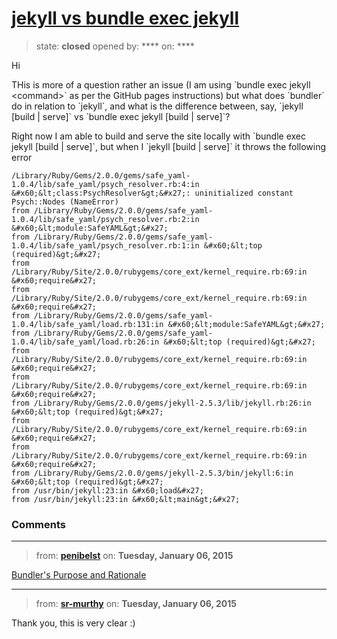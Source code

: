 # [jekyll vs bundle exec jekyll](https://github.com/jekyll/jekyll-help/issues/225)

> state: **closed** opened by: **** on: ****

Hi

THis is more of a question rather an issue (I am using &#x60;bundle exec jekyll &lt;command&gt;&#x60; as per the GitHub pages instructions) but what does &#x60;bundler&#x60; do in relation to &#x60;jekyll&#x60;, and what is the difference between, say, &#x60;jekyll [build | serve]&#x60; vs &#x60;bundle exec jekyll [build | serve]&#x60;?

Right now I am able to build and serve the site locally with &#x60;bundle exec jekyll [build | serve]&#x60;, but when I &#x60;jekyll [build | serve]&#x60; it throws the following error

    /Library/Ruby/Gems/2.0.0/gems/safe_yaml-1.0.4/lib/safe_yaml/psych_resolver.rb:4:in &#x60;&lt;class:PsychResolver&gt;&#x27;: uninitialized constant Psych::Nodes (NameError)
	from /Library/Ruby/Gems/2.0.0/gems/safe_yaml-1.0.4/lib/safe_yaml/psych_resolver.rb:2:in &#x60;&lt;module:SafeYAML&gt;&#x27;
	from /Library/Ruby/Gems/2.0.0/gems/safe_yaml-1.0.4/lib/safe_yaml/psych_resolver.rb:1:in &#x60;&lt;top (required)&gt;&#x27;
	from /Library/Ruby/Site/2.0.0/rubygems/core_ext/kernel_require.rb:69:in &#x60;require&#x27;
	from /Library/Ruby/Site/2.0.0/rubygems/core_ext/kernel_require.rb:69:in &#x60;require&#x27;
	from /Library/Ruby/Gems/2.0.0/gems/safe_yaml-1.0.4/lib/safe_yaml/load.rb:131:in &#x60;&lt;module:SafeYAML&gt;&#x27;
	from /Library/Ruby/Gems/2.0.0/gems/safe_yaml-1.0.4/lib/safe_yaml/load.rb:26:in &#x60;&lt;top (required)&gt;&#x27;
	from /Library/Ruby/Site/2.0.0/rubygems/core_ext/kernel_require.rb:69:in &#x60;require&#x27;
	from /Library/Ruby/Site/2.0.0/rubygems/core_ext/kernel_require.rb:69:in &#x60;require&#x27;
	from /Library/Ruby/Gems/2.0.0/gems/jekyll-2.5.3/lib/jekyll.rb:26:in &#x60;&lt;top (required)&gt;&#x27;
	from /Library/Ruby/Site/2.0.0/rubygems/core_ext/kernel_require.rb:69:in &#x60;require&#x27;
	from /Library/Ruby/Site/2.0.0/rubygems/core_ext/kernel_require.rb:69:in &#x60;require&#x27;
	from /Library/Ruby/Gems/2.0.0/gems/jekyll-2.5.3/bin/jekyll:6:in &#x60;&lt;top (required)&gt;&#x27;
	from /usr/bin/jekyll:23:in &#x60;load&#x27;
	from /usr/bin/jekyll:23:in &#x60;&lt;main&gt;&#x27;


### Comments

---
> from: [**penibelst**](https://github.com/jekyll/jekyll-help/issues/225#issuecomment-68932031) on: **Tuesday, January 06, 2015**

[Bundler&#x27;s Purpose and Rationale](http://bundler.io/rationale.html)

---
> from: [**sr-murthy**](https://github.com/jekyll/jekyll-help/issues/225#issuecomment-68960392) on: **Tuesday, January 06, 2015**

Thank you, this is very clear :)
